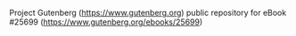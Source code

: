 Project Gutenberg (https://www.gutenberg.org) public repository for eBook #25699 (https://www.gutenberg.org/ebooks/25699)
